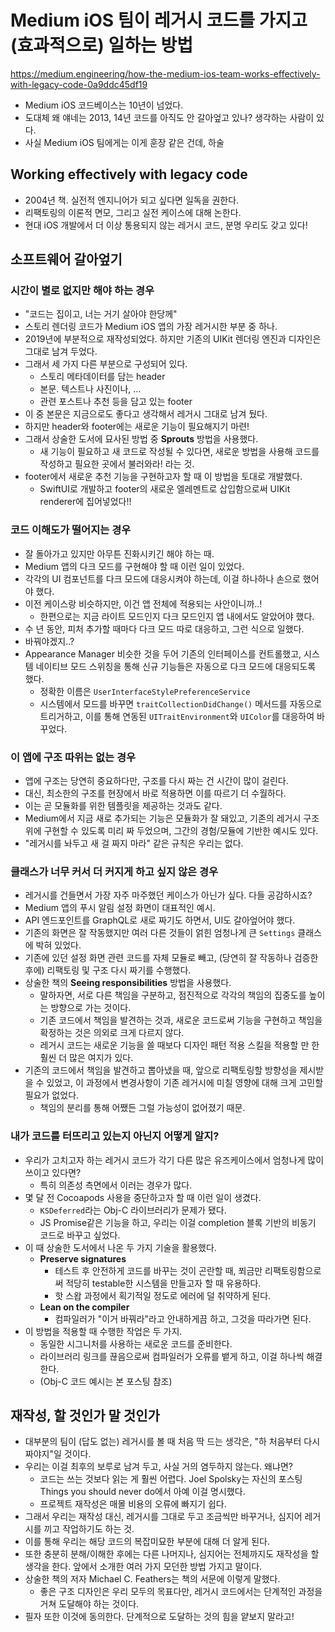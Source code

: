 # Medium iOS 팀이 레거시 코드를 가지고 (효과적으로) 일하는 방법
https://medium.engineering/how-the-medium-ios-team-works-effectively-with-legacy-code-0a9ddc45df19
- Medium iOS 코드베이스는 10년이 넘었다.
- 도대체 왜 얘네는 2013, 14년 코드를 아직도 안 갈아엎고 있나? 생각하는 사람이 있다.
- 사실 Medium iOS 팀에게는 이게 훈장 같은 건데, 하술

## Working effectively with legacy code
- 2004년 책. 실전적 엔지니어가 되고 싶다면 일독을 권한다.
- 리팩토링의 이론적 면모, 그리고 실전 케이스에 대해 논한다.
- 현대 iOS 개발에서 더 이상 통용되지 않는 레거시 코드, 분명 우리도 갖고 있다!

## 소프트웨어 갈아엎기

### 시간이 별로 없지만 해야 하는 경우
- "코드는 집이고, 너는 거기 살아야 한당께"
- 스토리 렌더링 코드가 Medium iOS 앱의 가장 레거시한 부분 중 하나.
- 2019년에 부분적으로 재작성되었다. 하지만 기존의 UIKit 렌더링 엔진과 디자인은 그대로 남겨 두었다.
- 그래서 세 가지 다른 부분으로 구성되어 있다.
    - 스토리 메타데이터를 담는 header
    - 본문. 텍스트나 사진이나, ...
    - 관련 포스트나 추천 등을 담고 있는 footer
- 이 중 본문은 지금으로도 좋다고 생각해서 레거시 그대로 남겨 뒀다.
- 하지만 header와 footer에는 새로운 기능이 필요해지기 마련!
- 그래서 상술한 도서에 묘사된 방법 중 **Sprouts** 방법을 사용했다.
    - 새 기능이 필요하고 새 코드로 작성될 수 있다면, 새로운 방법을 사용해 코드를 작성하고 필요한 곳에서 불러와라! 라는 것.
- footer에서 새로운 추천 기능을 구현하고자 할 때 이 방법을 토대로 개발했다.
    - SwiftUI로 개발하고 footer의 새로운 엘레멘트로 삽입함으로써 UIKit renderer에 집어넣었다!!

### 코드 이해도가 떨어지는 경우
- 잘 돌아가고 있지만 아무튼 진화시키긴 해야 하는 때.
- Medium 앱의 다크 모드를 구현해야 할 때 이런 일이 있었다.
- 각각의 UI 컴포넌트를 다크 모드에 대응시켜야 하는데, 이걸 하나하나 손으로 했어야 했다.
- 이전 케이스랑 비슷하지만, 이건 앱 전체에 적용되는 사안이니까..!
    - 한편으로는 지금 라이트 모드인지 다크 모드인지 앱 내에서도 알았어야 했다.
- 수 년 동안, 피처 추가할 때마다 다크 모드 따로 대응하고, 그런 식으로 일했다.
- 바꿔야겠지..?
- Appearance Manager 비슷한 것을 두어 기존의 인터페이스를 컨트롤했고, 시스템 네이티브 모드 스위칭을 통해 신규 기능들은 자동으로 다크 모드에 대응되도록 했다.
    - 정확한 이름은 `UserInterfaceStylePreferenceService`
    - 시스템에서 모드를 바꾸면 `traitCollectionDidChange()` 메서드를 자동으로 트리거하고, 이를 통해 연동된 `UITraitEnvironment`와 `UIColor`를 대응하여 바꾸었다.

### 이 앱에 구조 따위는 없는 경우
- 앱에 구조는 당연히 중요하다만, 구조를 다시 짜는 건 시간이 많이 걸린다.
- 대신, 최소한의 구조를 현장에서 바로 적용하면 이를 따르기 더 수월하다.
- 이는 곧 모듈화를 위한 템플릿을 제공하는 것과도 같다.
- Medium에서 지금 새로 추가되는 기능은 모듈화가 잘 돼있고, 기존의 레거시 구조 위에 구현할 수 있도록 미리 짜 두었으며, 그간의 경험/모듈에 기반한 예시도 있다.
- "레거시를 놔두고 새 걸 짜지 마라" 같은 규칙은 우리는 없다.

### 클래스가 너무 커서 더 커지게 하고 싶지 않은 경우
- 레거시를 건들면서 가장 자주 마주했던 케이스가 아닌가 싶다. 다들 공감하시죠?
- Medium 앱의 푸시 알림 설정 화면이 대표적인 예시.
- API 엔드포인트를 GraphQL로 새로 짜기도 하면서, UI도 갈아엎어야 했다.
- 기존의 화면은 잘 작동했지만 여러 다른 것들이 얽힌 엄청나게 큰 `Settings` 클래스에 박혀 있었다.
- 기존에 있던 설정 화면 관련 코드를 자체 모듈로 빼고, (당연히 잘 작동하나 검증한 후에) 리팩토링 및 구조 다시 짜기를 수행했다.
- 상술한 책의 **Seeing responsibilities** 방법을 사용했다.
    - 말하자면, 서로 다른 책임을 구분하고, 점진적으로 각각의 책임의 집중도를 높이는 방향으로 가는 것이다.
    - 기존 코드에서 책임을 발견하는 것과, 새로운 코드로써 기능을 구현하고 책임을 확정하는 것은 의외로 크게 다르지 않다.
    - 레거시 코드는 새로운 기능을 쓸 때보다 디자인 패턴 적용 스킬을 적용할 만 한 훨씬 더 많은 여지가 있다.
- 기존의 코드에서 책임을 발견하고 뽑아냈을 때, 앞으로 리팩토링할 방향성을 제시받을 수 있었고, 이 과정에서 변경사항이 기존 레거시에 미칠 영향에 대해 크게 고민할 필요가 없었다.
    - 책임의 분리를 통해 어쨌든 그럴 가능성이 없어졌기 때문.

### 내가 코드를 터뜨리고 있는지 아닌지 어떻게 알지?
- 우리가 고치고자 하는 레거시 코드가 각기 다른 많은 유즈케이스에서 엄청나게 많이 쓰이고 있다면?
    - 특히 의존성 측면에서 이러는 경우가 많다.
- 몇 달 전 Cocoapods 사용을 중단하고자 할 때 이런 일이 생겼다.
    - `KSDeferred`라는 Obj-C 라이브러리가 문제가 됐다.
    - JS Promise같은 기능을 하고, 우리는 이걸 completion 블록 기반의 비동기 코드로 바꾸고 싶었다.
- 이 때 상술한 도서에서 나온 두 가지 기술을 활용했다.
    - **Preserve signatures**
        - 테스트 후 안전하게 코드를 바꾸는 것이 곤란할 때, 쬐금만 리팩토링함으로써 적당히 testable한 시스템을 만들고자 할 때 유용하다.
        - 핫 스왑 과정에서 획기적일 정도로 에러에 덜 취약하게 된다.
    - **Lean on the compiler**
        - 컴파일러가 "이거 바꿔라"라고 안내하게끔 하고, 그것을 따라가면 된다.
- 이 방법을 적용할 때 수행한 작업은 두 가지.
    - 동일한 시그니처를 사용하는 새로운 코드를 준비한다.
    - 라이브러리 링크를 끊음으로써 컴파일러가 오류를 뱉게 하고, 이걸 하나씩 해결한다.
    - (Obj-C 코드 예시는 본 포스팅 참조)

## 재작성, 할 것인가 말 것인가
- 대부분의 팀이 (답도 없는) 레거시를 볼 때 처음 딱 드는 생각은, "하 처음부터 다시 짜야지"일 것이다.
- 우리는 이걸 최후의 보루로 남겨 두고, 사실 거의 염두하지 않는다. 왜냐면?
    - 코드는 쓰는 것보다 읽는 게 훨씬 어렵다. Joel Spolsky는 자신의 포스팅 Things you should never do에서 아예 이걸 명시했다.
    - 프로젝트 재작성은 매몰 비용의 오류에 빠지기 쉽다.
- 그래서 우리는 재작성 대신, 레거시를 그대로 두고 조금씩만 바꾸거나, 심지어 레거시를 끼고 작업하기도 하는 것.
- 이를 통해 우리는 해당 코드의 복잡미묘한 부분에 대해 더 알게 된다.
- 또한 충분히 분해/이해한 후에는 다른 나머지나, 심지어는 전체까지도 재작성을 할 생각을 한다. 앞에서 소개한 여러 가지 모던한 방법 가지고 말이다.
- 상술한 책의 저자 Michael C. Feathers는 책의 서문에 이렇게 말했다.
    - 좋은 구조 디자인은 우리 모두의 목표다만, 레거시 코드에서는 단계적인 과정을 거쳐 도달해야 하는 것이다.
- 필자 또한 이것에 동의한다. 단계적으로 도달하는 것의 힘을 얕보지 말라고!
